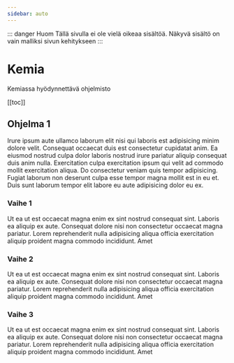 ```yaml
---
sidebar: auto
---
```


::: danger Huom
Tällä sivulla ei ole vielä oikeaa sisältöä. Näkyvä sisältö on vain malliksi sivun kehitykseen
:::

# Kemia

Kemiassa hyödynnettävä ohjelmisto

[[toc]]

## Ohjelma 1

Irure ipsum aute ullamco laborum elit nisi qui laboris est adipisicing minim dolore velit. Consequat occaecat duis est consectetur cupidatat anim. Ea eiusmod nostrud culpa dolor laboris nostrud irure pariatur aliquip consequat duis anim nulla. Exercitation culpa exercitation ipsum qui velit ad commodo mollit exercitation aliqua. Do consectetur veniam quis tempor adipisicing. Fugiat laborum non deserunt culpa esse tempor magna mollit est in eu et. Duis sunt laborum tempor elit labore eu aute adipisicing dolor eu ex.

### Vaihe 1

Ut ea ut est occaecat magna enim ex sint nostrud consequat sint. Laboris ea aliquip ex aute. Consequat dolore nisi non consectetur occaecat magna pariatur. Lorem reprehenderit nulla adipisicing aliqua officia exercitation aliquip proident magna commodo incididunt. Amet 

### Vaihe 2

Ut ea ut est occaecat magna enim ex sint nostrud consequat sint. Laboris ea aliquip ex aute. Consequat dolore nisi non consectetur occaecat magna pariatur. Lorem reprehenderit nulla adipisicing aliqua officia exercitation aliquip proident magna commodo incididunt. Amet 

### Vaihe 3

Ut ea ut est occaecat magna enim ex sint nostrud consequat sint. Laboris ea aliquip ex aute. Consequat dolore nisi non consectetur occaecat magna pariatur. Lorem reprehenderit nulla adipisicing aliqua officia exercitation aliquip proident magna commodo incididunt. Amet 
